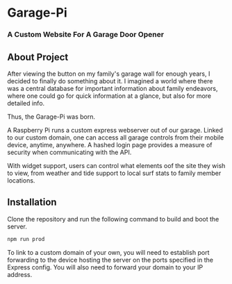 # Garage-Pi

### A Custom Website For A Garage Door Opener

## About Project

After viewing the button on my family's garage wall for enough years, I decided to finally do something about it. I 
imagined a world where there was a central database for important information about family endeavors, where one could go
for quick information at a glance, but also for more detailed info.

Thus, the Garage-Pi was born.

A Raspberry Pi runs a custom express webserver out of our garage. Linked to our custom domain, one can access all garage
controls from their mobile device, anytime, anywhere. A hashed login page provides a measure of security when 
communicating with the API. 

With widget support, users can control what elements oof the site they wish to view, from weather and tide support to 
local surf stats to family member locations.

## Installation

Clone the repository and run the following command to build and boot the server.

```bash
npm run prod
```

To link to a custom domain of your own, you will need to establish port forwarding to the device hosting the server on 
the ports specified in the Express config. You will also need to forward your domain to your IP address.
